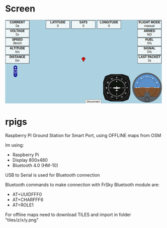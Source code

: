 # Screen
![Screen](screen.png)

# rpigs
Raspberry PI Ground Station for Smart Port, using OFFLINE maps from OSM

Im using:
- Raspberry Pi
- Display 800x480
- Bluetooth 4.0 (HM-10)

USB to Serial is used for Bluetooth connection
 
Bluetooth commands to make connection with FrSky Bluetooth module are: 
- AT+UUIDFFF0 
- AT+CHARFFF6 
- AT+ROLE1

For offline maps need to download TILES and import in folder "tiles/z/x/y.png"
